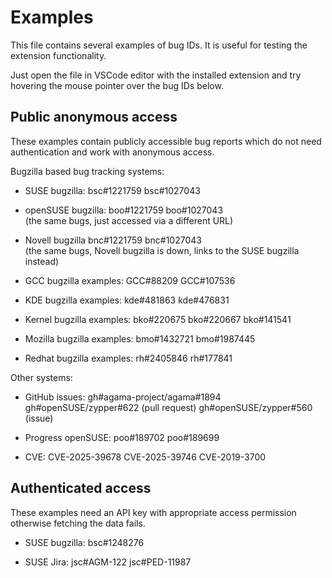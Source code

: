 # Examples

This file contains several examples of bug IDs. It is useful for testing the
extension functionality.

Just open the file in VSCode editor with the installed extension and try
hovering the mouse pointer over the bug IDs below.

## Public anonymous access

These examples contain publicly accessible bug reports which do not need
authentication and work with anonymous access.

Bugzilla based bug tracking systems:

- SUSE bugzilla: bsc#1221759 bsc#1027043

- openSUSE bugzilla: boo#1221759 boo#1027043  
  (the same bugs, just accessed via a different URL)

- Novell bugzilla bnc#1221759 bnc#1027043  
  (the same bugs, Novell bugzilla is down, links to the SUSE bugzilla instead)

- GCC bugzilla examples: GCC#88209 GCC#107536

- KDE bugzilla examples: kde#481863 kde#476831

- Kernel bugzilla examples: bko#220675 bko#220667 bko#141541

- Mozilla bugzilla examples: bmo#1432721 bmo#1987445

- Redhat bugzilla examples: rh#2405846 rh#177841

Other systems:

- GitHub issues: gh#agama-project/agama#1894 gh#openSUSE/zypper#622 (pull
  request) gh#openSUSE/zypper#560 (issue)

- Progress openSUSE: poo#189702 poo#189699

- CVE: CVE-2025-39678 CVE-2025-39746 CVE-2019-3700

## Authenticated access

These examples need an API key with appropriate access permission otherwise
fetching the data fails.

- SUSE bugzilla: bsc#1248276

- SUSE Jira: jsc#AGM-122 jsc#PED-11987
